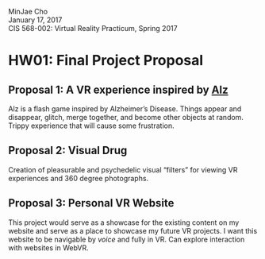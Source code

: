 MinJae Cho<br>
January 17, 2017<br>
CIS 568-002: Virtual Reality Practicum, Spring 2017

# HW01: Final Project Proposal

## Proposal 1: A VR experience inspired by [Alz](http://www.newgrounds.com/portal/view/634905)
Alz is a flash game inspired by Alzheimer’s Disease. Things appear and disappear, glitch, merge together, and become other objects at random. Trippy experience that will cause some frustration.

## Proposal 2: Visual Drug
Creation of pleasurable and psychedelic visual “filters” for viewing VR experiences and 360 degree photographs.


## Proposal 3: Personal VR Website
This project would serve as a showcase for the existing content on my website and serve as a place to showcase my future VR projects. I want this website to be navigable by *voice* and fully in VR. Can explore interaction with websites in WebVR.

